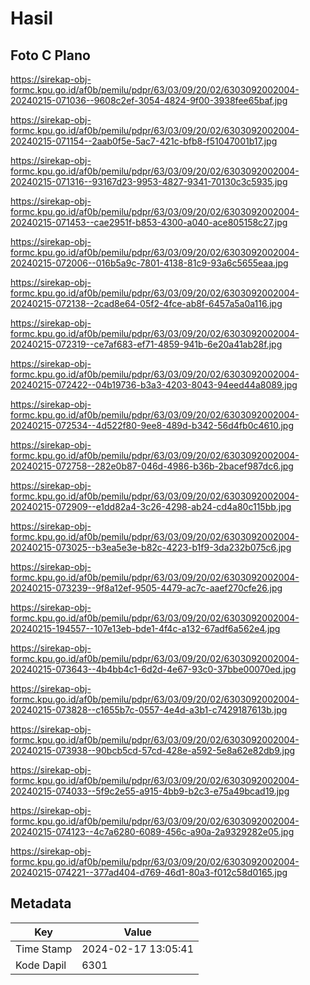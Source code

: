 # Hasil

## Foto C Plano

https://sirekap-obj-formc.kpu.go.id/af0b/pemilu/pdpr/63/03/09/20/02/6303092002004-20240215-071036--9608c2ef-3054-4824-9f00-3938fee65baf.jpg

https://sirekap-obj-formc.kpu.go.id/af0b/pemilu/pdpr/63/03/09/20/02/6303092002004-20240215-071154--2aab0f5e-5ac7-421c-bfb8-f51047001b17.jpg

https://sirekap-obj-formc.kpu.go.id/af0b/pemilu/pdpr/63/03/09/20/02/6303092002004-20240215-071316--93167d23-9953-4827-9341-70130c3c5935.jpg

https://sirekap-obj-formc.kpu.go.id/af0b/pemilu/pdpr/63/03/09/20/02/6303092002004-20240215-071453--cae2951f-b853-4300-a040-ace805158c27.jpg

https://sirekap-obj-formc.kpu.go.id/af0b/pemilu/pdpr/63/03/09/20/02/6303092002004-20240215-072006--016b5a9c-7801-4138-81c9-93a6c5655eaa.jpg

https://sirekap-obj-formc.kpu.go.id/af0b/pemilu/pdpr/63/03/09/20/02/6303092002004-20240215-072138--2cad8e64-05f2-4fce-ab8f-6457a5a0a116.jpg

https://sirekap-obj-formc.kpu.go.id/af0b/pemilu/pdpr/63/03/09/20/02/6303092002004-20240215-072319--ce7af683-ef71-4859-941b-6e20a41ab28f.jpg

https://sirekap-obj-formc.kpu.go.id/af0b/pemilu/pdpr/63/03/09/20/02/6303092002004-20240215-072422--04b19736-b3a3-4203-8043-94eed44a8089.jpg

https://sirekap-obj-formc.kpu.go.id/af0b/pemilu/pdpr/63/03/09/20/02/6303092002004-20240215-072534--4d522f80-9ee8-489d-b342-56d4fb0c4610.jpg

https://sirekap-obj-formc.kpu.go.id/af0b/pemilu/pdpr/63/03/09/20/02/6303092002004-20240215-072758--282e0b87-046d-4986-b36b-2bacef987dc6.jpg

https://sirekap-obj-formc.kpu.go.id/af0b/pemilu/pdpr/63/03/09/20/02/6303092002004-20240215-072909--e1dd82a4-3c26-4298-ab24-cd4a80c115bb.jpg

https://sirekap-obj-formc.kpu.go.id/af0b/pemilu/pdpr/63/03/09/20/02/6303092002004-20240215-073025--b3ea5e3e-b82c-4223-b1f9-3da232b075c6.jpg

https://sirekap-obj-formc.kpu.go.id/af0b/pemilu/pdpr/63/03/09/20/02/6303092002004-20240215-073239--9f8a12ef-9505-4479-ac7c-aaef270cfe26.jpg

https://sirekap-obj-formc.kpu.go.id/af0b/pemilu/pdpr/63/03/09/20/02/6303092002004-20240215-194557--107e13eb-bde1-4f4c-a132-67adf6a562e4.jpg

https://sirekap-obj-formc.kpu.go.id/af0b/pemilu/pdpr/63/03/09/20/02/6303092002004-20240215-073643--4b4bb4c1-6d2d-4e67-93c0-37bbe00070ed.jpg

https://sirekap-obj-formc.kpu.go.id/af0b/pemilu/pdpr/63/03/09/20/02/6303092002004-20240215-073828--c1655b7c-0557-4e4d-a3b1-c7429187613b.jpg

https://sirekap-obj-formc.kpu.go.id/af0b/pemilu/pdpr/63/03/09/20/02/6303092002004-20240215-073938--90bcb5cd-57cd-428e-a592-5e8a62e82db9.jpg

https://sirekap-obj-formc.kpu.go.id/af0b/pemilu/pdpr/63/03/09/20/02/6303092002004-20240215-074033--5f9c2e55-a915-4bb9-b2c3-e75a49bcad19.jpg

https://sirekap-obj-formc.kpu.go.id/af0b/pemilu/pdpr/63/03/09/20/02/6303092002004-20240215-074123--4c7a6280-6089-456c-a90a-2a9329282e05.jpg

https://sirekap-obj-formc.kpu.go.id/af0b/pemilu/pdpr/63/03/09/20/02/6303092002004-20240215-074221--377ad404-d769-46d1-80a3-f012c58d0165.jpg


## Metadata

| Key        | Value               |
| ---------- | ------------------- |
| Time Stamp | 2024-02-17 13:05:41 |
| Kode Dapil | 6301                |



